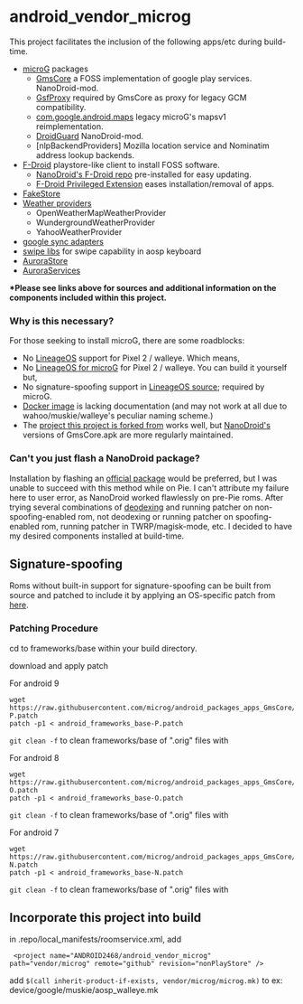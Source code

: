 # android_vendor_microg

This project facilitates the inclusion of the following apps/etc during build-time.
 * [microG](https://microg.org) packages
   * [GmsCore](https://github.com/Nanolx/android_packages_apps_GmsCore) a FOSS implementation of google play services. NanoDroid-mod.
   * [GsfProxy](https://microg.org/download.html) required by GmsCore as proxy for legacy GCM compatibility.
   * [com.google.android.maps](https://github.com/microg/android_frameworks_mapsv1) legacy microG's mapsv1 reimplementation.
   * [DroidGuard](https://github.com/ThibG/android_packages_apps_RemoteDroidGuard/tree/aarch64) NanoDroid-mod.
   * [nlpBackendProviders] Mozilla location service and Nominatim address lookup backends.
 * [F-Droid](https://f-droid.org) playstore-like client to install FOSS software.
   * [NanoDroid's F-Droid repo](https://nanolx.org/fdroid/repo/) pre-installed for easy updating.
   * [F-Droid Privileged Extension](https://gitlab.com/fdroid/privileged-extension/) eases installation/removal of apps.
 * [FakeStore](https://github.com/microg/android_packages_apps_FakeStore)
 * [Weather providers](https://download.lineageos.org/extras)
   * OpenWeatherMapWeatherProvider
   * WundergroundWeatherProvider
   * YahooWeatherProvider
 * [google sync adapters](https://gitlab.com/Nanolx/NanoDroid)
 * [swipe libs](http://opengapps.org/) for swipe capability in aosp keyboard
 * [AuroraStore](https://gitlab.com/AuroraOSS/AuroraStore)
 * [AuroraServices](https://gitlab.com/AuroraOSS/AuroraServices)

__*Please see links above for sources and additional information on the components included within this project.__

### Why is this necessary?
  For those seeking to install  microG, there are some roadblocks:
* No [LineageOS](https://download.lineageos.org) support for Pixel 2 / walleye. Which means,
* No [LineageOS for microG](https://lineage.microg.org) for Pixel 2 / walleye.
You can build it yourself but,
* No signature-spoofing support in [LineageOS source](https://github.com/LineageOS); required by microG.
* [Docker image](https://github.com/lineageos4microg/docker-lineage-cicd) is lacking documentation (and may not work at all due to wahoo/muskie/walleye's peculiar naming scheme.)
* The [project this project is forked from](https://github.com/lineageos4microg/android_prebuilts_prebuiltapks) works well, but [NanoDroid's](https://gitlab.com/Nanolx/NanoDroid) versions of GmsCore.apk are more regularly maintained.

### Can't you just flash a NanoDroid package?
  Installation by flashing an [official package](https://downloads.nanolx.org/NanoDroid/Stable/) would be preferred, but I was unable to succeed with this method while on Pie. I can't attribute my failure here to user error, as NanoDroid worked flawlessly on pre-Pie roms. After trying several combinations of [deodexing](https://gitlab.com/Nanolx/NanoDroid/blob/master/doc/DeodexServices.md) and running patcher on non-spoofing-enabled rom, not deodexing or running patcher on spoofing-enabled rom, running patcher in TWRP/magisk-mode, etc. I decided to have my desired components installed at build-time.

## Signature-spoofing 
  Roms without built-in support for signature-spoofing can be built from source and patched to include it by applying an OS-specific patch from [here](https://github.com/microg/android_packages_apps_GmsCore/tree/master/patches).

### Patching Procedure
  cd to frameworks/base within your build directory.

  download and apply patch
  
  For android 9
```
wget https://raw.githubusercontent.com/microg/android_packages_apps_GmsCore/master/patches/android_frameworks_base-P.patch
patch -p1 < android_frameworks_base-P.patch
```

`git clean -f` to clean frameworks/base of ".orig" files with 

For android 8
```
wget https://raw.githubusercontent.com/microg/android_packages_apps_GmsCore/master/patches/android_frameworks_base-O.patch
patch -p1 < android_frameworks_base-O.patch
```

`git clean -f` to clean frameworks/base of ".orig" files with 

For android 7
```
wget https://raw.githubusercontent.com/microg/android_packages_apps_GmsCore/master/patches/android_frameworks_base-N.patch
patch -p1 < android_frameworks_base-N.patch
```

`git clean -f` to clean frameworks/base of ".orig" files with 



## Incorporate this project into build
in .repo/local_manifests/roomservice.xml, add
 ```
  <project name="ANDROID2468/android_vendor_microg" path="vendor/microg" remote="github" revision="nonPlayStore" />
 ```

add `$(call inherit-product-if-exists, vendor/microg/microg.mk)` to  ex: device/google/muskie/aosp_walleye.mk
